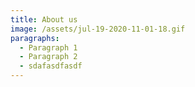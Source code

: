 ```yaml
---
title: About us
image: /assets/jul-19-2020-11-01-18.gif
paragraphs:
  - Paragraph 1
  - Paragraph 2
  - sdafasdfasdf
---
```

